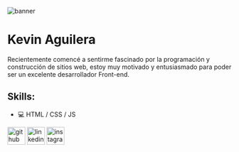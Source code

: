 ![banner](https://user-images.githubusercontent.com/67611246/122594147-03301f80-d03d-11eb-8609-c86ea6994a26.png)

# Kevin Aguilera
Recientemente comencé a sentirme fascinado por la programación y construcción de sitios web, estoy muy motivado y entusiasmado para poder ser un excelente desarrollador Front-end. 

## Skills: 
* :computer: HTML / CSS / JS

[<img src='https://cdn.jsdelivr.net/npm/simple-icons@3.0.1/icons/github.svg' alt='github' height='40'>](https://github.com/kevinaguilera)  [<img src='https://cdn.jsdelivr.net/npm/simple-icons@3.0.1/icons/linkedin.svg' alt='linkedin' height='40'>](https://www.linkedin.com/in/kevin-aguilera-//)  [<img src='https://cdn.jsdelivr.net/npm/simple-icons@3.0.1/icons/instagram.svg' alt='instagram' height='40'>](https://www.instagram.com/kevaaguilera/)  


